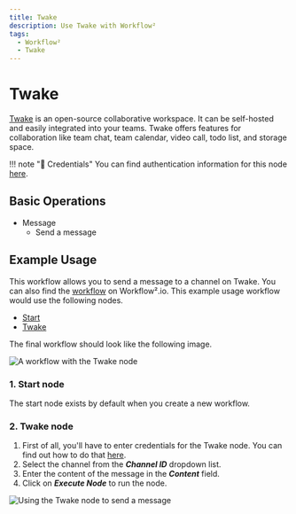 ```yaml
---
title: Twake
description: Use Twake with Workflow²
tags:
  - Workflow²
  - Twake
---
```

# Twake

[Twake](https://twake.app/) is an open-source collaborative workspace. It can be self-hosted and easily integrated into your teams. Twake offers features for collaboration like team chat, team calendar, video call, todo list, and storage space.

!!! note "🔑 Credentials"
    You can find authentication information for this node [here](/workflow/integrations/credentials/twake/).


## Basic Operations

* Message
    * Send a message


## Example Usage

This workflow allows you to send a message to a channel on Twake. You can also find the [workflow](https://n8n.io/workflows/595) on Workflow².io. This example usage workflow would use the following nodes.
- [Start](/workflow/integrations/core-nodes/n8n-nodes-base.start/)
- [Twake]()

The final workflow should look like the following image.

![A workflow with the Twake node](/_images/integrations/nodes/twake/workflow.png)

### 1. Start node

The start node exists by default when you create a new workflow.


### 2. Twake node

1. First of all, you'll have to enter credentials for the Twake node. You can find out how to do that [here](/workflow/integrations/credentials/twake/).
2. Select the channel from the ***Channel ID*** dropdown list.
3. Enter the content of the message in the ***Content*** field.
4. Click on ***Execute Node*** to run the node.

![Using the Twake node to send a message](/_images/integrations/nodes/twake/twake_node.png)
